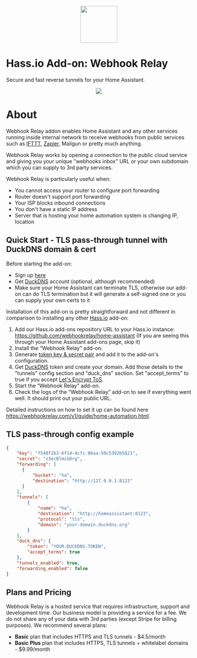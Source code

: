 <p align="center">
    <a href="https://webhookrelay.com" target="_blank"><img width="100"src="https://webhookrelay.com/images/sat_logo.png"></a>
</p>

# Hass.io Add-on: Webhook Relay

Secure and fast reverse tunnels for your Home Assistant. 


<p align="center">
    <a href="https://webhookrelay.com/v1/guide/home-automation.html#Home-Assistant" target="_blank"><img src="https://webhookrelay.com/images/hassio-addon.jpeg"></a>
</p>

# About

Webhook Relay addon enables Home Assistant and any other services running inside internal network to receive webhooks from public services such as [IFTTT](https://ifttt.com), [Zapier](https://zapier.com/), Mailgun or pretty much anything.

Webhook Relay works by opening a connection to the public cloud service and giving you your unique "webhooks inbox" URL or your own subdomain which you can supply to 3rd party services.

Webhook Relay is particularly useful when:

* You cannot access your router to configure port forwarding
* Router doesn't support port forwarding
* Your ISP blocks inbound connections
* You don't have a static IP address
* Server that is hosting your home automation system is changing IP, location

## Quick Start - TLS pass-through tunnel with DuckDNS domain & cert

Before starting the add-on:

* Sign up [here](https://my.webhookrelay.com)
* Get [DuckDNS](https://www.duckdns.org/) account (optional, although recommended)
* Make sure your Home Assistant can terminate TLS, otherwise our add-on can do TLS termination but it will generate a self-signed one or you can supply your own certs to it

Installation of this add-on is pretty straightforward and not different in comparison to installing any other [Hass.io](https://hass.io) add-on:

  1. Add our Hass.io add-ons repository URL to your Hass.io instance: https://github.com/webhookrelay/home-assistant (If you are seeing this through your Home Assistant add-ons page, skip it)
  2. Install the “Webhook Relay” add-on.
  3. Generate [token key & secret pair](https://my.webhookrelay.com/tokens) and add it to the add-on's configuration.
  4. Get [DuckDNS](https://www.duckdns.org/) token and create your domain. Add those details to the "tunnels" config section and "duck_dns" section. Set "accept_terms" to true if you accept [Let's Encrypt ToS](https://community.letsencrypt.org/tos).
  6. Start the “Webhook Relay” add-on.  
  7. Check the logs of the “Webhook Relay” add-on to see if everything went well. It should print out your public URL.

Detailed instructions on how to set it up can be found here https://webhookrelay.com/v1/guide/home-automation.html.

## TLS pass-through config example

```json
{
	"key": "f548f2b3-6f14-4cfc-86aa-59c5392b5821",
	"secret": "z3ecBlmiG0rg",
	"forwarding": [
	  {
		  "bucket": "ha",
		  "destination": "http://127.0.0.1:8123"
	  }
	],
	"tunnels": [
		{
			"name": "ha",
			"destination": "http://homeassistant:8123",
			"protocol": "tls",			
			"domain": "your-domain.duckdns.org"			
		}	
	],
	"duck_dns": {
		"token": "YOUR-DUCKDNS-TOKEN",
		"accept_terms": true
	},
	"tunnels_enabled": true,
	"forwarding_enabled": false
}
```

## Plans and Pricing

Webhook Relay is a hosted service that requires infrastructure, support and development time. Our business model is providing a service for a fee. We do not share any of your data with 3rd parties (except Stripe for billing purposes). We recommend several plans:

* **Basic** plan that includes HTTPS and TLS tunnels - $4.5/month
* **Basic Plus** plan that includes HTTPS, TLS tunnels + whitelabel domains - $9.99/month
